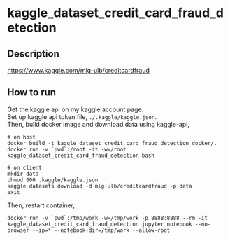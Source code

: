 # kaggle_dataset_credit_card_fraud_detection

## Description

https://www.kaggle.com/mlg-ulb/creditcardfraud

## How to run

Get the kaggle api on my kaggle account page.  
Set up kaggle api token file, `./.kaggle/kaggle.json`.  
Then, build docker image and download data using kaggle-api,    

```
# on host
docker build -t kaggle_dataset_credit_card_fraud_detection docker/.
docker run -v `pwd`:/root -it -w=/root kaggle_dataset_credit_card_fraud_detection bash
```

```
# on client
mkdir data
chmod 600 .kaggle/kaggle.json
kaggle datasets download -d mlg-ulb/creditcardfraud -p data
exit
```

Then, restart container, 

```
docker run -v `pwd`:/tmp/work -w=/tmp/work -p 8888:8888 --rm -it kaggle_dataset_credit_card_fraud_detection jupyter notebook --no-browser --ip=* --notebook-dir=/tmp/work --allow-root
```
